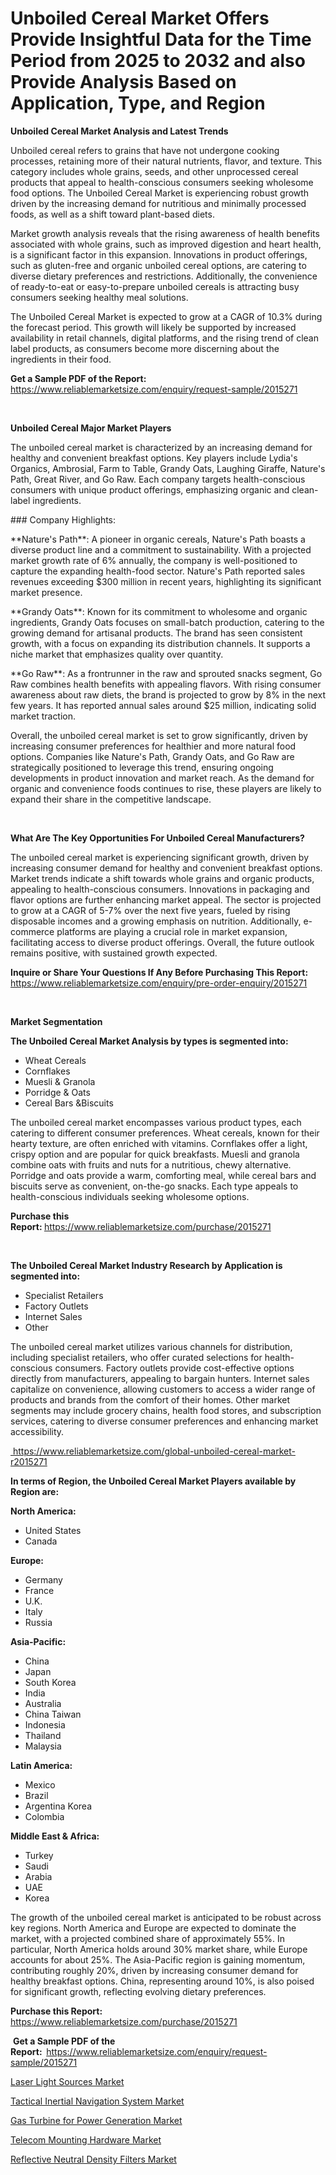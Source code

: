 <p><h1>Unboiled Cereal Market Offers Provide Insightful Data for the Time Period from 2025 to 2032 and also Provide Analysis Based on Application, Type, and Region</h1></p><p><strong>Unboiled Cereal Market Analysis and Latest Trends</strong></p>
<p><p>Unboiled cereal refers to grains that have not undergone cooking processes, retaining more of their natural nutrients, flavor, and texture. This category includes whole grains, seeds, and other unprocessed cereal products that appeal to health-conscious consumers seeking wholesome food options. The Unboiled Cereal Market is experiencing robust growth driven by the increasing demand for nutritious and minimally processed foods, as well as a shift toward plant-based diets.</p><p>Market growth analysis reveals that the rising awareness of health benefits associated with whole grains, such as improved digestion and heart health, is a significant factor in this expansion. Innovations in product offerings, such as gluten-free and organic unboiled cereal options, are catering to diverse dietary preferences and restrictions. Additionally, the convenience of ready-to-eat or easy-to-prepare unboiled cereals is attracting busy consumers seeking healthy meal solutions.</p><p>The Unboiled Cereal Market is expected to grow at a CAGR of 10.3% during the forecast period. This growth will likely be supported by increased availability in retail channels, digital platforms, and the rising trend of clean label products, as consumers become more discerning about the ingredients in their food.</p></p>
<p><strong>Get a Sample PDF of the Report:&nbsp;</strong> <a href="https://www.reliablemarketsize.com/enquiry/request-sample/2015271?utm_campaign=2640&utm_medium=2&utm_source=Github&utm_content=ia&utm_term=29032025&utm_id=unboiled-cereal">https://www.reliablemarketsize.com/enquiry/request-sample/2015271</a></p>
<p>&nbsp;</p>
<p><strong>Unboiled Cereal Major Market Players</strong></p>
<p><p>The unboiled cereal market is characterized by an increasing demand for healthy and convenient breakfast options. Key players include Lydia's Organics, Ambrosial, Farm to Table, Grandy Oats, Laughing Giraffe, Nature's Path, Great River, and Go Raw. Each company targets health-conscious consumers with unique product offerings, emphasizing organic and clean-label ingredients.</p><p>### Company Highlights:</p><p>**Nature's Path**: A pioneer in organic cereals, Nature's Path boasts a diverse product line and a commitment to sustainability. With a projected market growth rate of 6% annually, the company is well-positioned to capture the expanding health-food sector. Nature's Path reported sales revenues exceeding $300 million in recent years, highlighting its significant market presence.</p><p>**Grandy Oats**: Known for its commitment to wholesome and organic ingredients, Grandy Oats focuses on small-batch production, catering to the growing demand for artisanal products. The brand has seen consistent growth, with a focus on expanding its distribution channels. It supports a niche market that emphasizes quality over quantity.</p><p>**Go Raw**: As a frontrunner in the raw and sprouted snacks segment, Go Raw combines health benefits with appealing flavors. With rising consumer awareness about raw diets, the brand is projected to grow by 8% in the next few years. It has reported annual sales around $25 million, indicating solid market traction.</p><p>Overall, the unboiled cereal market is set to grow significantly, driven by increasing consumer preferences for healthier and more natural food options. Companies like Nature's Path, Grandy Oats, and Go Raw are strategically positioned to leverage this trend, ensuring ongoing developments in product innovation and market reach. As the demand for organic and convenience foods continues to rise, these players are likely to expand their share in the competitive landscape.</p></p>
<p>&nbsp;</p>
<p><strong>What Are The Key Opportunities For Unboiled Cereal Manufacturers?</strong></p>
<p><p>The unboiled cereal market is experiencing significant growth, driven by increasing consumer demand for healthy and convenient breakfast options. Market trends indicate a shift towards whole grains and organic products, appealing to health-conscious consumers. Innovations in packaging and flavor options are further enhancing market appeal. The sector is projected to grow at a CAGR of 5-7% over the next five years, fueled by rising disposable incomes and a growing emphasis on nutrition. Additionally, e-commerce platforms are playing a crucial role in market expansion, facilitating access to diverse product offerings. Overall, the future outlook remains positive, with sustained growth expected.</p></p>
<p><strong>Inquire or Share Your Questions If Any Before Purchasing This Report:</strong> <a href="https://www.reliablemarketsize.com/enquiry/pre-order-enquiry/2015271?utm_campaign=2640&utm_medium=2&utm_source=Github&utm_content=ia&utm_term=29032025&utm_id=unboiled-cereal">https://www.reliablemarketsize.com/enquiry/pre-order-enquiry/2015271</a></p>
<p>&nbsp;</p>
<p><strong>Market Segmentation</strong></p>
<p><strong>The Unboiled Cereal Market Analysis by types is segmented into:</strong></p>
<p><ul><li>Wheat Cereals</li><li>Cornflakes</li><li>Muesli & Granola</li><li>Porridge & Oats</li><li>Cereal Bars &Biscuits</li></ul></p>
<p><p>The unboiled cereal market encompasses various product types, each catering to different consumer preferences. Wheat cereals, known for their hearty texture, are often enriched with vitamins. Cornflakes offer a light, crispy option and are popular for quick breakfasts. Muesli and granola combine oats with fruits and nuts for a nutritious, chewy alternative. Porridge and oats provide a warm, comforting meal, while cereal bars and biscuits serve as convenient, on-the-go snacks. Each type appeals to health-conscious individuals seeking wholesome options.</p></p>
<p><strong>Purchase this Report:&nbsp;</strong><a href="https://www.reliablemarketsize.com/purchase/2015271?utm_campaign=2640&utm_medium=2&utm_source=Github&utm_content=ia&utm_term=29032025&utm_id=unboiled-cereal">https://www.reliablemarketsize.com/purchase/2015271</a></p>
<p>&nbsp;</p>
<p><strong>The Unboiled Cereal Market Industry Research by Application is segmented into:</strong></p>
<p><ul><li>Specialist Retailers</li><li>Factory Outlets</li><li>Internet Sales</li><li>Other</li></ul></p>
<p><p>The unboiled cereal market utilizes various channels for distribution, including specialist retailers, who offer curated selections for health-conscious consumers. Factory outlets provide cost-effective options directly from manufacturers, appealing to bargain hunters. Internet sales capitalize on convenience, allowing customers to access a wider range of products and brands from the comfort of their homes. Other market segments may include grocery chains, health food stores, and subscription services, catering to diverse consumer preferences and enhancing market accessibility.</p></p>
<p><a href="https://www.reliablemarketsize.com/global-unboiled-cereal-market-r2015271?utm_campaign=2640&utm_medium=2&utm_source=Github&utm_content=ia&utm_term=29032025&utm_id=unboiled-cereal">&nbsp;https://www.reliablemarketsize.com/global-unboiled-cereal-market-r2015271</a></p>
<p><strong>In terms of Region, the Unboiled Cereal Market Players available by Region are:</strong></p>
<p>
    <p> <strong> North America: </strong>
        <ul>
            <li>United States</li>
            <li>Canada</li>
        </ul>
        </p> 
    <p> <strong> Europe: </strong>
        <ul>
            <li>Germany</li>
            <li>France</li>
            <li>U.K.</li>
            <li>Italy</li>
            <li>Russia</li>
        </ul>
        </p> 
    <p> <strong> Asia-Pacific: </strong>
        <ul>
            <li>China</li>
            <li>Japan</li>
            <li>South Korea</li>
            <li>India</li>
            <li>Australia</li>
            <li>China Taiwan</li>
            <li>Indonesia</li>
            <li>Thailand</li>
            <li>Malaysia</li>
        </ul>
        </p> 
    <p> <strong> Latin America: </strong>
        <ul>
            <li>Mexico</li>
            <li>Brazil</li>
            <li>Argentina Korea</li>
            <li>Colombia</li>
        </ul>
        </p> 
    <p> <strong> Middle East & Africa: </strong>
        <ul>
            <li>Turkey</li>
            <li>Saudi</li>
            <li>Arabia</li>
            <li>UAE</li>
            <li>Korea</li>
        </ul>
    </p>
    </p>
<p><p>The growth of the unboiled cereal market is anticipated to be robust across key regions. North America and Europe are expected to dominate the market, with a projected combined share of approximately 55%. In particular, North America holds around 30% market share, while Europe accounts for about 25%. The Asia-Pacific region is gaining momentum, contributing roughly 20%, driven by increasing consumer demand for healthy breakfast options. China, representing around 10%, is also poised for significant growth, reflecting evolving dietary preferences.</p></p>
<p><strong>Purchase this Report: </strong><a href="https://www.reliablemarketsize.com/purchase/2015271?utm_campaign=2640&utm_medium=2&utm_source=Github&utm_content=ia&utm_term=29032025&utm_id=unboiled-cereal">https://www.reliablemarketsize.com/purchase/2015271</a></p>
<p>&nbsp;<strong>Get a Sample PDF of the Report:&nbsp;&nbsp;</strong><a href="https://www.reliablemarketsize.com/enquiry/request-sample/2015271?utm_campaign=2640&utm_medium=2&utm_source=Github&utm_content=ia&utm_term=29032025&utm_id=unboiled-cereal">https://www.reliablemarketsize.com/enquiry/request-sample/2015271</a></p>
<p><strong></strong></p>
<p><p><a href="https://github.com/gukenneth26571/Market-Research-Report-List-1/blob/main/laser-light-sources-market.md?utm_campaign=2640&utm_medium=2&utm_source=Github&utm_content=ia&utm_term=29032025&utm_id=unboiled-cereal">Laser Light Sources Market</a></p><p><a href="https://www.linkedin.com/pulse/future-tactical-inertial-navigation-system-market-revenue-worth-sueue?utm_campaign=2640&utm_medium=2&utm_source=Github&utm_content=ia&utm_term=29032025&utm_id=unboiled-cereal">Tactical Inertial Navigation System Market</a></p><p><a href="https://www.linkedin.com/pulse/analyzing-gas-turbine-power-generation-market-revenue-worth-o5cne?utm_campaign=2640&utm_medium=2&utm_source=Github&utm_content=ia&utm_term=29032025&utm_id=unboiled-cereal">Gas Turbine for Power Generation Market</a></p><p><a href="https://www.linkedin.com/pulse/telecom-mounting-hardware-market-size-global-revenue-qj85e?utm_campaign=2640&utm_medium=2&utm_source=Github&utm_content=ia&utm_term=29032025&utm_id=unboiled-cereal">Telecom Mounting Hardware Market</a></p><p><a href="https://github.com/ChiragRp1/Market-Research-Report-List-7/blob/main/reflective-neutral-density-filters-market.md?utm_campaign=2640&utm_medium=2&utm_source=Github&utm_content=ia&utm_term=29032025&utm_id=unboiled-cereal">Reflective Neutral Density Filters Market</a></p></p>